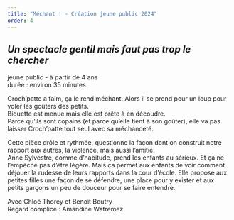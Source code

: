 ```yaml
---
title: "Méchant ! - Création jeune public 2024"
order: 4
---
```

## *Un spectacle gentil mais faut pas trop le chercher*

jeune public - à partir de 4 ans  
durée : environ 35 minutes



Croch’patte a faim, ça le rend méchant. Alors il se prend pour un loup pour voler les goûters des petits.  
Biquette est menue mais elle est prête à en découdre.  
Parce qu’ils sont copains (et parce qu’elle tient à son goûter), elle va pas laisser Croch’patte tout seul avec sa méchanceté.  

Cette pièce drôle et rythmée, questionne la façon dont on construit notre rapport aux autres, la violence, mais aussi l’amitié.  
Anne Sylvestre, comme d’habitude, prend les enfants au sérieux. Et ça ne l’empêche pas d’être légère. Mais ça permet aux enfants de voir comment déjouer la rudesse de leurs rapports dans la cour d’école. Elle propose aux petites filles une façon de se défendre, une place pour y exister et aux petits garçons un peu de douceur pour se faire entendre.  

Avec Chloé Thorey et Benoit Boutry  
Regard complice : Amandine Watremez 